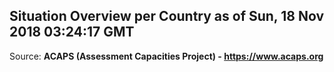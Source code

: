 ## Situation Overview per Country as of Sun, 18 Nov 2018 03:24:17 GMT

Source: **ACAPS (Assessment Capacities Project) - https://www.acaps.org**